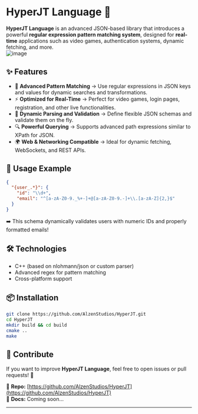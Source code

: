 # HyperJT Language 🚀  
**HyperJT Language** is an advanced JSON-based library that introduces a powerful **regular expression pattern matching system**, designed for **real-time** applications such as video games, authentication systems, dynamic fetching, and more.  
![image](https://github.com/user-attachments/assets/b424dd1f-fb7e-4b8c-9daf-b5e3c426fd79)

## ✨ Features  
- 📌 **Advanced Pattern Matching** → Use regular expressions in JSON keys and values for dynamic searches and transformations.  
- ⚡ **Optimized for Real-Time** → Perfect for video games, login pages, registration, and other live functionalities.  
- 🔄 **Dynamic Parsing and Validation** → Define flexible JSON schemas and validate them on the fly.  
- 🔍 **Powerful Querying** → Supports advanced path expressions similar to XPath for JSON.  
- 🌍 **Web & Networking Compatible** → Ideal for dynamic fetching, WebSockets, and REST APIs.  

## 📜 Usage Example  
```json
{
  "{user_.*}": {
    "id": "\\d+",
    "email": "^[a-zA-Z0-9._%+-]+@[a-zA-Z0-9.-]+\\.[a-zA-Z]{2,}$"
  }
}
```
➡️ This schema dynamically validates users with numeric IDs and properly formatted emails!  

## 🛠️ Technologies  
- C++ (based on nlohmann/json or custom parser)  
- Advanced regex for pattern matching  
- Cross-platform support  

## 📦 Installation  
```sh
git clone https://github.com/AlzenStudios/HyperJT.git
cd HyperJT
mkdir build && cd build
cmake ..
make
```

## 📢 Contribute  
If you want to improve **HyperJT Language**, feel free to open issues or pull requests! 🚀  

🔗 **Repo:** [https://github.com/AlzenStudios/HyperJT](https://github.com/AlzenStudios/HyperJT)  
📖 **Docs:** Coming soon...  

---
